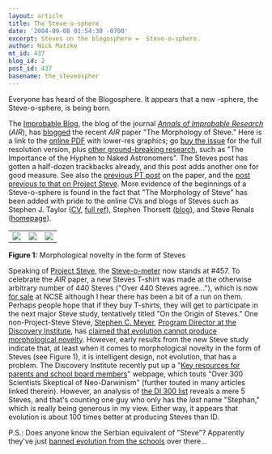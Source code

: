 ```yaml
---
layout: article
title: The Steve-o-sphere
date: '2004-09-08 01:54:30 -0700'
excerpt: Steves on the blogosphere =  Steve-o-sphere.
author: Nick Matzke
mt_id: 437
blog_id: 2
post_id: 437
basename: the_steveospher
---
```

Everyone has heard of the Blogosphere.  It appears that a new -sphere, the Steve-o-sphere, is being born.

The [Improbable Blog](http://improbable.typepad.com/), the blog of the journal [_Annals of Improbable Research_](http://www.improbable.com/) (_AIR_), has [blogged](http://improbable.typepad.com/improbable_research_whats/2004/09/the_morphology_.html) the recent _AIR_ paper "The Morphology of Steve."  Here is a link to the [online PDF](http://www.improbable.com/airchives/paperair/volume10/v10i4/morph-steve-10-4.pdf) with lower-res graphics; go [buy the issue](http://www.improbable.com/navstrip/subscribe.html) for the full resolution version, plus [other ground-breaking research](http://www.improbable.com/airchives/paperair/volume10/v10i4/v10i4.html), such as "The Importance of the Hyphen to Naked Astronomers".  The Steves post has gotten a half-dozen trackbacks already, and this post adds another one for good measure.  See also the [previous PT post](http://www.pandasthumb.org/pt-archives/000386.html) on the paper, and the [post previous to that on Project Steve](http://www.pandasthumb.org/pt-archives/000095.html).  More evidence of the beginnings of a Steve-o-sphere is found in the fact that "The Morphology of Steve" has been added with pride to the online CVs and blogs of Steves such as Stephen J. Taylor ([CV](http://www.inhs.uiuc.edu/~sjtaylor/cv.html#MISCELLANEOUS), [full ref](http://www.inhs.uiuc.edu/~sjtaylor/air.html)), Stephen Thorsett ([blog](http://www.thorsett.org/archives/2004/08/the-morphology-of-steve/trackback/)), and Steve Renals ([homepage](http://homepages.inf.ed.ac.uk/srenals/)).

<table><tr><td><img src=http://www.stephenjaygould.org/images/simpsons.jpg></td><td><img src=http://www.hawking.org.uk/about/images/ssimpson.gif></td><td><img src=http://pinker.wjh.harvard.edu/img/home/caricature_med.jpg></td></tr></table>


**Figure 1:** Morphological novelty in the form of Steves

Speaking of [Project Steve](http://www.ncseweb.org/resources/articles/5945_the_faqs_2_16_2003.asp), the [Steve-o-meter](http://www.ncseweb.org/resources/articles/meter.html) now stands at #457.  To celebrate the _AIR_ paper, a new Steves T-shirt was made at the otherwise arbitrary number of 440 Steves ("Over 440 Steves agree..."), which is now [for sale](http://www.ncseweb.org/resources/articles/5945_the_faqs_2_16_2003.asp) at NCSE although I hear there has been a bit of a run on them.  Perhaps people hope that if they buy T-shirts, they will get to participate in the next major Steve study, tentatively titled "On the Origin of Steves."  One non-Project-Steve Steve, [Stephen C. Meyer](http://www.discovery.org/scripts/viewDB/index.php?command=view&amp;id=11&amp;isFellow=true), [Program Director at the Discovery Institute](http://www.discovery.org/csc/fellows.php), has [claimed that evolution cannot produce morphological novelty](http://www.pandasthumb.org/pt-archives/000430.html).  However, early results from the new Steve study indicate that, at least when it comes to morphological novelty in the form of Steves (see Figure 1), it is intelligent design, not evolution, that has a problem.  The Discovery Institute recently put up a "[Key resources for parents and school board members](http://www.discovery.org/scripts/viewDB/index.php?command=view&amp;id=2112)" webpage, which touts "Over 300 Scientists Skeptical of Neo-Darwinism" (further touted in many articles linked therein).  However, an analysis of [the DI 300 list](http://www.discovery.org/scripts/viewDB/filesDB-download.php?id=153) reveals a mere 5 Steves, and that's counting one guy who only has the _last_ name "Stephan," which is really being generous in my view. Either way, it appears that evolution is about 100 times better at producing Steves than ID.

P.S.: Does anyone know the Serbian equivalent of "Steve"?  Apparently they've just [banned evolution from the schools](http://msnbc.msn.com/id/5932128/) over there...

